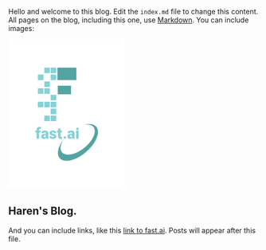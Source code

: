 Hello and welcome to this blog. Edit the `index.md` file to change this content. All pages on the blog, including this one, use [Markdown](https://guides.github.com/features/mastering-markdown/). You can include images:

![Image of fast.ai logo](images/logo.png)

## Haren's Blog.
And you can include links, like this [link to fast.ai](https://www.fast.ai). Posts will appear after this file. 
